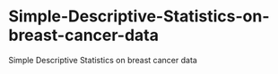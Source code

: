 # Simple-Descriptive-Statistics-on-breast-cancer-data
Simple Descriptive Statistics on breast cancer data
